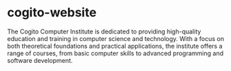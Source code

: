 # cogito-website
The Cogito Computer Institute is dedicated to providing high-quality education and training in computer science and technology. With a focus on both theoretical foundations and practical applications, the institute offers a range of courses, from basic computer skills to advanced programming and software development. 
